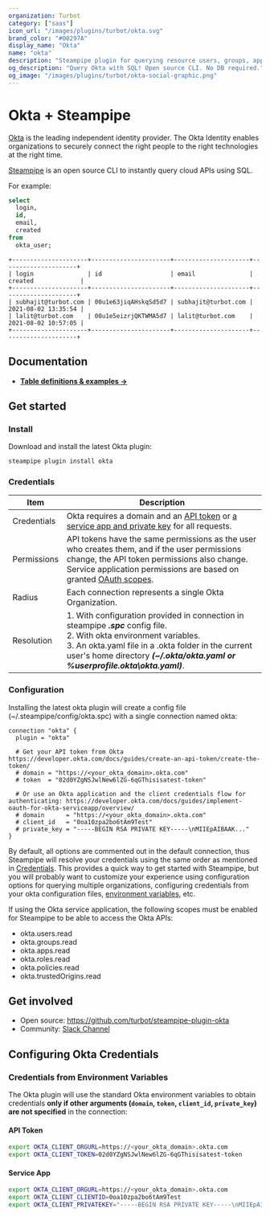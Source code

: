 ```yaml
---
organization: Turbot
category: ["saas"]
icon_url: "/images/plugins/turbot/okta.svg"
brand_color: "#00297A"
display_name: "Okta"
name: "okta"
description: "Steampipe plugin for querying resource users, groups, applications and more from Okta."
og_description: "Query Okta with SQL! Open source CLI. No DB required."
og_image: "/images/plugins/turbot/okta-social-graphic.png"
---
```


# Okta + Steampipe

[Okta](https://www.okta.com/) is the leading independent identity provider. The Okta Identity enables organizations to securely connect the right people to the right technologies at the right time.

[Steampipe](https://steampipe.io) is an open source CLI to instantly query cloud APIs using SQL.

For example:

```sql
select
  login,
  id,
  email,
  created
from
  okta_user;
```

```
+---------------------+----------------------+---------------------+---------------------+
| login               | id                   | email               | created             |
+---------------------+----------------------+---------------------+---------------------+
| subhajit@turbot.com | 00u1e63jiqAHskqSd5d7 | subhajit@turbot.com | 2021-08-02 13:35:54 |
| lalit@turbot.com    | 00u1e5eizrjQKTWMA5d7 | lalit@turbot.com    | 2021-08-02 10:57:05 |
+---------------------+----------------------+---------------------+---------------------+
```

## Documentation

- **[Table definitions & examples →](/plugins/turbot/okta/tables)**

## Get started

### Install

Download and install the latest Okta plugin:

```bash
steampipe plugin install okta
```

### Credentials

| Item        | Description                                                                                                                                                                                                                                                                                 |
|-------------|---------------------------------------------------------------------------------------------------------------------------------------------------------------------------------------------------------------------------------------------------------------------------------------------|
| Credentials | Okta requires a domain and an [API token](https://developer.okta.com/docs/guides/create-an-api-token/create-the-token/) or [a service app and private key](https://developer.okta.com/docs/guides/implement-oauth-for-okta-serviceapp/overview/) for all requests.                          |
| Permissions | API tokens have the same permissions as the user who creates them, and if the user permissions change, the API token permissions also change. Service application permissions are based on granted [OAuth scopes](https://developer.okta.com/docs/guides/implement-oauth-for-okta/scopes/). |
| Radius      | Each connection represents a single Okta Organization.                                                                                                                                                                                                                                      |
| Resolution  | 1. With configuration provided in connection in steampipe _**.spc**_ config file.<br />2. With okta environment variables.<br />3. An okta.yaml file in a .okta folder in the current user's home directory _**(~/.okta/okta.yaml or %userprofile\.okta\okta.yaml)**_.                      |

### Configuration

Installing the latest okta plugin will create a config file (~/.steampipe/config/okta.spc) with a single connection named okta:

```hcl
connection "okta" {
  plugin = "okta"

  # Get your API token from Okta https://developer.okta.com/docs/guides/create-an-api-token/create-the-token/
  # domain = "https://<your_okta_domain>.okta.com"
  # token  = "02d0YZgNSJwlNew6lZG-6qGThisisatest-token"

  # Or use an Okta application and the client credentials flow for authenticating: https://developer.okta.com/docs/guides/implement-oauth-for-okta-serviceapp/overview/
  # domain      = "https://<your_okta_domain>.okta.com"
  # client_id   = "0oa10zpa2bo6tAm9Test"
  # private_key = "-----BEGIN RSA PRIVATE KEY-----\nMIIEpAIBAAK..."
}
```

By default, all options are commented out in the default connection, thus Steampipe will resolve your credentials using the same order as mentioned in [Credentials](#credentials). This provides a quick way to get started with Steampipe, but you will probably want to customize your experience using configuration options for querying multiple organizations, configuring credentials from your okta configuration files, [environment variables](#credentials-from-environment-variables), etc.

If using the Okta service application, the following scopes must be enabled for Steampipe to be able to access the Okta APIs:
- okta.users.read
- okta.groups.read
- okta.apps.read
- okta.roles.read
- okta.policies.read
- okta.trustedOrigins.read

## Get involved

- Open source: https://github.com/turbot/steampipe-plugin-okta
- Community: [Slack Channel](https://join.slack.com/t/steampipe/shared_invite/zt-oij778tv-lYyRTWOTMQYBVAbtPSWs3g)

## Configuring Okta Credentials

### Credentials from Environment Variables

The Okta plugin will use the standard Okta environment variables to obtain credentials **only if other arguments (`domain`, `token`, `client_id`, `private_key`) are not specified** in the connection:

#### API Token

```sh
export OKTA_CLIENT_ORGURL=https://<your_okta_domain>.okta.com
export OKTA_CLIENT_TOKEN=02d0YZgNSJwlNew6lZG-6qGThisisatest-token
```

#### Service App

```sh
export OKTA_CLIENT_ORGURL=https://<your_okta_domain>.okta.com
export OKTA_CLIENT_CLIENTID=0oa10zpa2bo6tAm9Test
export OKTA_CLIENT_PRIVATEKEY="-----BEGIN RSA PRIVATE KEY-----\nMIIEpAIBAAK..."
```
